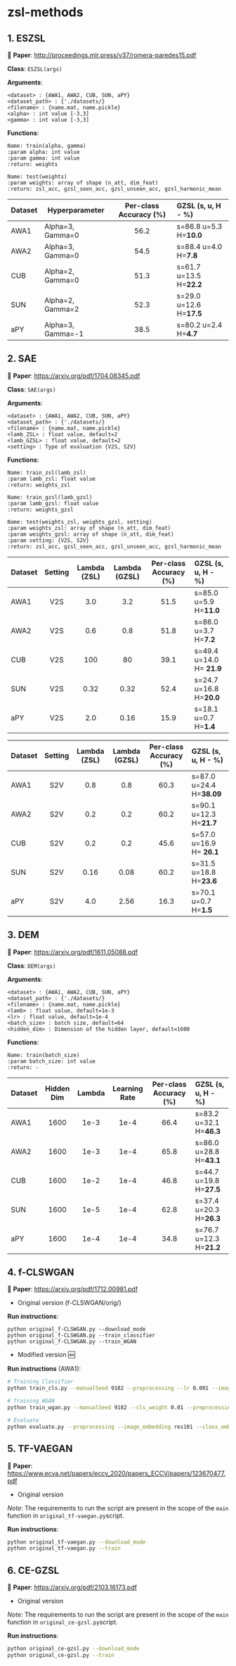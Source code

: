 # zsl-methods

## 1. **ESZSL**

:page_facing_up: **Paper**: http://proceedings.mlr.press/v37/romera-paredes15.pdf

**Class**: `ESZSL(args)`

**Arguments**:
```
<dataset> : {AWA1, AWA2, CUB, SUN, aPY}
<dataset_path> : {'./datasets/}
<filename> : {name.mat, name.pickle}
<alpha> : int value [-3,3] 
<gamma> : int value [-3,3]
```

**Functions**:

```
Name: train(alpha, gamma) 
:param alpha: int value
:param gamma: int value
:return: weights
```
```
Name: test(weights)
:param weights: array of shape (n_att, dim_feat)
:return: zsl_acc, gzsl_seen_acc, gzsl_unseen_acc, gzsl_harmonic_mean
```

| Dataset | Hyperparameter | Per-class Accuracy (%) | GZSL (s, u, H - %) |
| ----------- | ----------- | :------------: | :------------- |
| AWA1 | Alpha=3, Gamma=0 | 56.2 | s=86.8   u=5.3  H=**10.0** |
| AWA2 | Alpha=3, Gamma=0 | 54.5 | s=88.4   u=4.0   H=**7.8** |
| CUB | Alpha=2, Gamma=0 | 51.3 | s=61.7    u=13.5  H=**22.2** |
| SUN | Alpha=2, Gamma=2 | 52.3 | s=29.0    u=12.6  H=**17.5** |
| aPY | Alpha=3, Gamma=-1 | 38.5 | s=80.2   u=2.4   H=**4.7** |

## 2. **SAE**

:page_facing_up: **Paper**: https://arxiv.org/pdf/1704.08345.pdf

**Class**: `SAE(args)`

**Arguments**:
```
<dataset> : {AWA1, AWA2, CUB, SUN, aPY}
<dataset_path> : {'./datasets/}
<filename> : {name.mat, name.pickle}
<lamb_ZSL> : float value, default=2
<lamb_GZSL> : float value, default=2
<setting> : Type of evaluation {V2S, S2V}
```

**Functions**:

```
Name: train_zsl(lamb_zsl) 
:param lamb_zsl: float value
:return: weights_zsl
```
```
Name: train_gzsl(lamb_gzsl) 
:param lamb_gzsl: float value
:return: weights_gzsl
```
```
Name: test(weights_zsl, weights_gzsl, setting)
:param weights_zsl: array of shape (n_att, dim_feat)
:param weights_gzsl: array of shape (n_att, dim_feat)
:param setting: {V2S, S2V}
:return: zsl_acc, gzsl_seen_acc, gzsl_unseen_acc, gzsl_harmonic_mean
```

| Dataset | Setting | Lambda (ZSL) | Lambda (GZSL) | Per-class Accuracy (%) | GZSL (s, u, H - %) |
| ------- | :------:| :----------: | :-----------: | :--------------------: | :---------------- |
| AWA1    |   V2S   |  3.0   |  3.2  | 51.5   | s=85.0  u=5.9   H=**11.0**
| AWA2    |   V2S   |  0.6   |  0.8  | 51.8 | s=86.0    u=3.7   H=**7.2**
| CUB     |   V2S   |  100   |  80   | 39.1 | s=49.4 u=14.0    H= **21.9**
| SUN     |   V2S   |  0.32  |  0.32 | 52.4 | s=24.7    u=16.8  H=**20.0**
| aPY     |   V2S   |  2.0   |  0.16 | 15.9 | s=18.1    u=0.7  H=**1.4**

| Dataset | Setting | Lambda (ZSL) | Lambda (GZSL) | Per-class Accuracy (%) | GZSL (s, u, H - %) |
| ------- | :------:| :----------: | :-----------: | :--------------------: | :---------------- |
| AWA1    |   S2V   |  0.8   |  0.8  |  60.3  | s=87.0  u=24.4   H=**38.09**
| AWA2    |   S2V   |  0.2   |  0.2  | 60.2 | s=90.1    u=12.3   H=**21.7**
| CUB     |   S2V   |  0.2   |  0.2   | 45.6 | s=57.0 u=16.9    H= **26.1**
| SUN     |   S2V   |  0.16  |  0.08 | 60.2 | s=31.5    u=18.8  H=**23.6**
| aPY     |   S2V   |  4.0   |  2.56 | 16.3 | s=70.1    u=0.7  H=**1.5**

## 3. **DEM**

:page_facing_up: **Paper**: https://arxiv.org/pdf/1611.05088.pdf

**Class**: `DEM(args)`

**Arguments**:
```
<dataset> : {AWA1, AWA2, CUB, SUN, aPY}
<dataset_path> : {'./datasets/}
<filename> : {name.mat, name.pickle}
<lamb> : float value, default=1e-3
<lr> : float value, default=1e-4
<batch_size> : batch size, default=64
<hidden_dim> : Dimension of the hidden layer, default=1600
```

**Functions**:

```
Name: train(batch_size) 
:param batch_size: int value
:return: -
```


| Dataset | Hidden Dim | Lambda | Learning Rate | Per-class Accuracy (%) | GZSL (s, u, H - %) |
| ------- | :------:| :----------: | :-----------: | :--------------------: | :---------------- |
| AWA1    |   1600   |  1e-3   |  1e-4 | 66.4 | s=83.2  u=32.1   H=**46.3**
| AWA2    |   1600   |  1e-3   |  1e-4 | 65.8 | s=86.0  u=28.8   H=**43.1**
| CUB     |   1600   |  1e-2   |  1e-4 | 46.8 | s=44.7  u=19.8   H=**27.5**
| SUN     |   1600   |  1e-5   |  1e-4 | 62.8 | s=37.4  u=20.3   H=**26.3**
| aPY     |   1600   |  1e-4  |   1e-4 | 34.8 | s=76.7  u=12.3   H=**21.2**

## 4. f-CLSWGAN

:page_facing_up: **Paper**: https://arxiv.org/pdf/1712.00981.pdf

* Original version (f-CLSWGAN/orig/)

**Run instructions**:
```
python original_f-CLSWGAN.py --download_mode
python original_f-CLSWGAN.py --train_classifier
python original_f-CLSWGAN.py --train_WGAN
```

* Modified version :new:

**Run instructions** (AWA1):
```bash
# Training Classifier
python train_cls.py --manualSeed 9182 --preprocessing --lr 0.001 --image_embedding res101 --class_embedding att --nepoch 50 --dataset AWA1 --batch_size 100 --attSize 85 --resSize 2048 --modeldir 'models_classifier' --logdir 'logs_classifier' --dataroot '../datasets'

# Training WGAN
python train_wgan.py --manualSeed 9182 --cls_weight 0.01 --preprocessing --val_every 1 --lr 0.00001 --image_embedding res101 --class_embedding att --netG_name MLP_G --netD_name MLP_CRITIC --nepoch 30 --syn_num 300 --ngh 4096 --ndh 4096 --lambda1 10 --critic_iter 5 --dataset AWA1 --batch_size 64 --nz 85 --attSize 85 --resSize 2048 --modeldir 'models_awa' --logdir 'logs_awa' --dataroot '../datasets' --classifier_modeldir 'models_classifier'  --classifier_checkpoint 49 

# Evaluate
python evaluate.py --preprocessing --image_embedding res101 --class_embedding att --syn_num 300 --dataset AWA1 --batch_size 64 --dataroot '../datasets' --nclasses_all 50 --gzsl
```

## 5. TF-VAEGAN

:page_facing_up: **Paper**: https://www.ecva.net/papers/eccv_2020/papers_ECCV/papers/123670477.pdf

* Original version

_Note_: The requirements to run the script are present in the scope of the `main` function in `original_tf-vaegan.py`script.   

**Run instructions**:
```bash
python original_tf-vaegan.py --download_mode
python original_tf-vaegan.py --train
```

## 6. CE-GZSL

:page_facing_up: **Paper**: https://arxiv.org/pdf/2103.16173.pdf

* Original version

_Note_: The requirements to run the script are present in the scope of the `main` function in `original_ce-gzsl.py`script.   

**Run instructions**:
```bash
python original_ce-gzsl.py --download_mode
python original_ce-gzsl.py --train